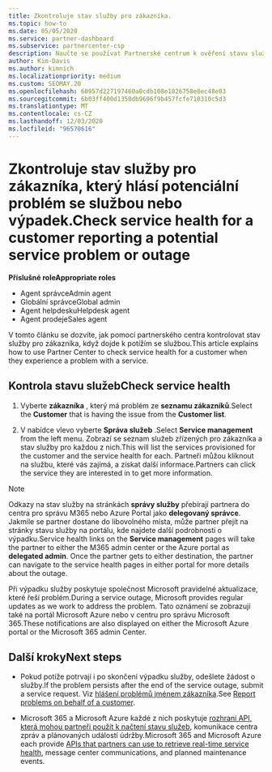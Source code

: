 ```yaml
---
title: Zkontroluje stav služby pro zákazníka.
ms.topic: how-to
ms.date: 05/05/2020
ms.service: partner-dashboard
ms.subservice: partnercenter-csp
description: Naučte se používat Partnerské centrum k ověření stavu služby pro zákazníka, když dojde k potížím se službou.
author: Kim-Davis
ms.author: kimnich
ms.localizationpriority: medium
ms.custom: SEOMAY.20
ms.openlocfilehash: 60957d227197460a0cdb108e1826758e0ec48e03
ms.sourcegitcommit: 6b03ff400d1350db9696f9b457fcfe710310c5d3
ms.translationtype: MT
ms.contentlocale: cs-CZ
ms.lasthandoff: 12/03/2020
ms.locfileid: "96570616"
---
```

# <a name="check-service-health-for-a-customer-reporting-a-potential-service-problem-or-outage"></a><span data-ttu-id="160c9-103">Zkontroluje stav služby pro zákazníka, který hlásí potenciální problém se službou nebo výpadek.</span><span class="sxs-lookup"><span data-stu-id="160c9-103">Check service health for a customer reporting a potential service problem or outage</span></span>

<span data-ttu-id="160c9-104">**Příslušné role**</span><span class="sxs-lookup"><span data-stu-id="160c9-104">**Appropriate roles**</span></span>

- <span data-ttu-id="160c9-105">Agent správce</span><span class="sxs-lookup"><span data-stu-id="160c9-105">Admin agent</span></span>
- <span data-ttu-id="160c9-106">Globální správce</span><span class="sxs-lookup"><span data-stu-id="160c9-106">Global admin</span></span>
- <span data-ttu-id="160c9-107">Agent helpdesku</span><span class="sxs-lookup"><span data-stu-id="160c9-107">Helpdesk agent</span></span>
- <span data-ttu-id="160c9-108">Agent prodeje</span><span class="sxs-lookup"><span data-stu-id="160c9-108">Sales agent</span></span>

<span data-ttu-id="160c9-109">V tomto článku se dozvíte, jak pomocí partnerského centra kontrolovat stav služby pro zákazníka, když dojde k potížím se službou.</span><span class="sxs-lookup"><span data-stu-id="160c9-109">This article explains how to use Partner Center to check service health for a customer when they experience a problem with a service.</span></span> 

## <a name="check-service-health"></a><span data-ttu-id="160c9-110">Kontrola stavu služeb</span><span class="sxs-lookup"><span data-stu-id="160c9-110">Check service health</span></span>

1. <span data-ttu-id="160c9-111">Vyberte **zákazníka** , který má problém ze **seznamu zákazníků**.</span><span class="sxs-lookup"><span data-stu-id="160c9-111">Select the **Customer** that is having the issue from the **Customer list**.</span></span>

2. <span data-ttu-id="160c9-112">V nabídce vlevo vyberte **Správa služeb** .</span><span class="sxs-lookup"><span data-stu-id="160c9-112">Select **Service management** from the left menu.</span></span> <span data-ttu-id="160c9-113">Zobrazí se seznam služeb zřízených pro zákazníka a stav služby pro každou z nich.</span><span class="sxs-lookup"><span data-stu-id="160c9-113">This will list the services provisioned for the customer and the service health for each.</span></span> <span data-ttu-id="160c9-114">Partneři můžou kliknout na službu, které vás zajímá, a získat další informace.</span><span class="sxs-lookup"><span data-stu-id="160c9-114">Partners can click the service they are interested in to get more information.</span></span> 

>[!NOTE] 
> <span data-ttu-id="160c9-115">Odkazy na stav služby na stránkách **správy služby** přebírají partnera do centra pro správu M365 nebo Azure Portal jako **delegovaný správce**. Jakmile se partner dostane do libovolného místa, může partner přejít na stránky stavu služby na portálu, kde najdete další podrobnosti o výpadku.</span><span class="sxs-lookup"><span data-stu-id="160c9-115">Service health links on the **Service management** pages will take the partner to either the M365 admin center or the Azure portal as **delegated admin**. Once the partner gets to either destination, the partner can navigate to the service health pages in either portal for more details about the outage.</span></span>
 
<span data-ttu-id="160c9-116">Při výpadku služby poskytuje společnost Microsoft pravidelné aktualizace, které řeší problém.</span><span class="sxs-lookup"><span data-stu-id="160c9-116">During a service outage, Microsoft provides regular updates as we work to address the problem.</span></span> <span data-ttu-id="160c9-117">Tato oznámení se zobrazují také na portál Microsoft Azure nebo v centru pro správu Microsoft 365.</span><span class="sxs-lookup"><span data-stu-id="160c9-117">These notifications are also displayed on either the Microsoft Azure portal or the Microsoft 365 admin Center.</span></span>

## <a name="next-steps"></a><span data-ttu-id="160c9-118">Další kroky</span><span class="sxs-lookup"><span data-stu-id="160c9-118">Next steps</span></span> 

- <span data-ttu-id="160c9-119">Pokud potíže potrvají i po skončení výpadku služby, odešlete žádost o služby.</span><span class="sxs-lookup"><span data-stu-id="160c9-119">If the problem persists after the end of the service outage, submit a service request.</span></span> <span data-ttu-id="160c9-120">Viz [hlášení problémů jménem zákazníka](report-problems-on-behalf-of-a-customer.md).</span><span class="sxs-lookup"><span data-stu-id="160c9-120">See [Report problems on behalf of a customer](report-problems-on-behalf-of-a-customer.md).</span></span>

- <span data-ttu-id="160c9-121">Microsoft 365 a Microsoft Azure každé z nich poskytuje [rozhraní API, která mohou partneři použít k načtení stavu služeb](get-automated-service-notifications-with-our-apis.md), komunikace centra zpráv a plánovaných událostí údržby.</span><span class="sxs-lookup"><span data-stu-id="160c9-121">Microsoft 365 and Microsoft Azure each provide [APIs that partners can use to retrieve real-time service health](get-automated-service-notifications-with-our-apis.md), message center communications, and planned maintenance events.</span></span>

 

